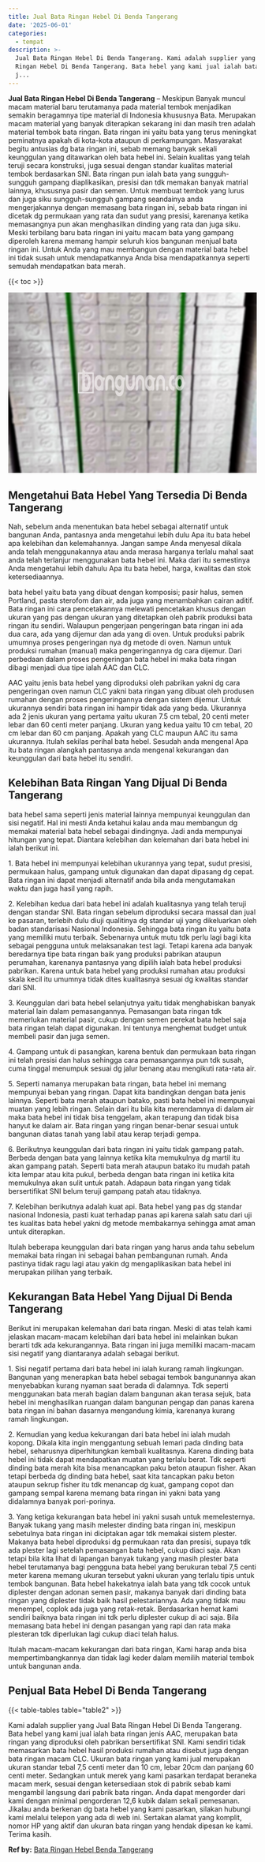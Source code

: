```yaml
---
title: Jual Bata Ringan Hebel Di Benda Tangerang
date: '2025-06-01'
categories:
  - tempat
description: >-
  Jual Bata Ringan Hebel Di Benda Tangerang. Kami adalah supplier yang Jual Bata
  Ringan Hebel Di Benda Tangerang. Bata hebel yang kami jual ialah bata ringan
  j...
---
```


**Jual Bata Ringan Hebel Di Benda Tangerang** – Meskipun Banyak muncul macam material baru terutamanya pada material tembok menjadikan semakin beragamnya tipe material di Indonesia khususnya Bata. Merupakan macam material yang banyak diterapkan sekarang ini dan masih tren adalah material tembok bata ringan. Bata ringan ini yaitu bata yang terus meningkat peminatnya apakah di kota-kota ataupun di perkampungan. Masyarakat begitu antusias dg bata ringan ini, sebab memang banyak sekali keunggulan yang ditawarkan oleh bata hebel ini. Selain kualitas yang telah teruji secara konstruksi, juga sesuai dengan standar kualitas material tembok berdasarkan SNI. Bata ringan pun ialah bata yang sungguh-sungguh gampang diaplikasikan, presisi dan tdk memakan banyak matrial lainnya, khususnya pasir dan semen. Untuk membuat tembok yang lurus dan juga siku sungguh-sungguh gampang seandainya anda mengerjakannya dengan memasang bata ringan ini, sebab bata ringan ini dicetak dg permukaan yang rata dan sudut yang presisi, karenanya ketika memasangnya pun akan menghasilkan dinding yang rata dan juga siku. Meski terbilang baru bata ringan ini yaitu macam bata yang gampang diperoleh karena memang hampir seluruh kios bangunan menjual bata ringan ini. Untuk Anda yang mau membangun dengan material bata hebel ini tidak susah untuk mendapatkannya Anda bisa mendapatkannya seperti semudah mendapatkan bata merah.

{{< toc >}}

![Jual Bata Ringan Hebel Di Benda Tangerang](/images/jual-hebel-murah-11.png)

## Mengetahui Bata Hebel Yang Tersedia Di Benda Tangerang

Nah, sebelum anda menentukan bata hebel sebagai alternatif untuk bangunan Anda, pantasnya anda mengetahui lebih dulu Apa itu bata hebel apa kelebihan dan kelemahannya. Jangan sampe Anda menyesal dikala anda telah menggunakannya atau anda merasa harganya terlalu mahal saat anda telah terlanjur menggunakan bata hebel ini. Maka dari itu semestinya Anda mengetahui lebih dahulu Apa itu bata hebel, harga, kwalitas dan stok ketersediaannya.

bata hebel yaitu bata yang dibuat dengan komposisi; pasir halus, semen Portland, pasta sterofom dan air, ada juga yang menambahkan cairan aditif. Bata ringan ini cara pencetakannya melewati pencetakan khusus dengan ukuran yang pas dengan ukuran yang ditetapkan oleh pabrik produksi bata ringan itu sendiri. Walaupun pengerjaan pengeringan bata ringan ini ada dua cara, ada yang dijemur dan ada yang di oven. Untuk produksi pabrik umumnya proses pengeringan nya dg metode di oven. Namun untuk produksi rumahan (manual) maka pengeringannya dg cara dijemur. Dari perbedaan dalam proses pengeringan bata hebel ini maka bata ringan dibagi menjadi dua tipe ialah AAC dan CLC.

AAC yaitu jenis bata hebel yang diproduksi oleh pabrikan yakni dg cara pengeringan oven namun CLC yakni bata ringan yang dibuat oleh produsen rumahan dengan proses pengeringannya dengan sistem dijemur. Untuk ukurannya sendiri bata ringan ini hampir tidak ada yang beda. Ukurannya ada 2 jenis ukuran yang pertama yaitu ukuran 7.5 cm tebal, 20 centi meter lebar dan 60 centi meter panjang. Ukuran yang kedua yaitu 10 cm tebal, 20 cm lebar dan 60 cm panjang. Apakah yang CLC maupun AAC itu sama ukurannya. Itulah sekilas perihal bata hebel. Sesudah anda mengenal Apa itu bata ringan alangkah pantasnya anda mengenal kekurangan dan keunggulan dari bata hebel itu sendiri.

## Kelebihan Bata Ringan Yang Dijual Di Benda Tangerang

bata hebel sama seperti jenis material lainnya mempunyai keunggulan dan sisi negatif. Hal ini mesti Anda ketahui kalau anda mau membangun dg memakai material bata hebel sebagai dindingnya. Jadi anda mempunyai hitungan yang tepat. Diantara kelebihan dan kelemahan dari bata hebel ini ialah berikut ini.

1\. Bata hebel ini mempunyai kelebihan ukurannya yang tepat, sudut presisi, permukaan halus, gampang untuk digunakan dan dapat dipasang dg cepat. Bata ringan ini dapat menjadi alternatif anda bila anda mengutamakan waktu dan juga hasil yang rapih.

2\. Kelebihan kedua dari bata hebel ini adalah kualitasnya yang telah teruji dengan standar SNI. Bata ringan sebelum diproduksi secara massal dan jual ke pasaran, terlebih dulu diuji qualitinya dg standar uji yang dikeluarkan oleh badan standarisasi Nasional Indonesia. Sehingga bata ringan itu yaitu bata yang memiliki mutu terbaik. Sebenarnya untuk mutu tdk perlu lagi bagi kita sebagai pengguna untuk melaksanakan test lagi. Tetapi karena ada banyak beredarnya tipe bata ringan baik yang produksi pabrikan ataupun perumahan, karenanya pantasnya yang dipilih ialah bata hebel produksi pabrikan. Karena untuk bata hebel yang produksi rumahan atau produksi skala kecil itu umumnya tidak dites kualitasnya sesuai dg kwalitas standar dari SNI.

3\. Keunggulan dari bata hebel selanjutnya yaitu tidak menghabiskan banyak material lain dalam pemasangannya. Pemasangan bata ringan tdk memerlukan material pasir, cukup dengan semen perekat bata hebel saja bata ringan telah dapat digunakan. Ini tentunya menghemat budget untuk membeli pasir dan juga semen.

4\. Gampang untuk di pasangkan, karena bentuk dan permukaan bata ringan ini telah presisi dan halus sehingga cara pemasangannya pun tdk susah, cuma tinggal menumpuk sesuai dg jalur benang atau mengikuti rata-rata air.

5\. Seperti namanya merupakan bata ringan, bata hebel ini memang mempunyai beban yang ringan. Dapat kita bandingkan dengan bata jenis lainnya. Seperti bata merah ataupun batako, pasti bata hebel ini mempunyai muatan yang lebih ringan. Selain dari itu bila kita merendamnya di dalam air maka bata hebel ini tidak bisa tenggelam, akan terapung dan tidak bisa hanyut ke dalam air. Bata ringan yang ringan benar-benar sesuai untuk bangunan diatas tanah yang labil atau kerap terjadi gempa.

6\. Berikutnya keunggulan dari bata ringan ini yaitu tidak gampang patah. Berbeda dengan bata yang lainnya ketika kita memukulnya dg martil itu akan gampang patah. Seperti bata merah ataupun batako itu mudah patah kita lempar atau kita pukul, berbeda dengan bata ringan ini ketika kita memukulnya akan sulit untuk patah. Adapaun bata ringan yang tidak bersertifikat SNI belum teruji gampang patah atau tidaknya.

7\. Kelebihan berikutnya adalah kuat api. Bata hebel yang pas dg standar nasional Indonesia, pasti kuat terhadap panas api karena salah satu dari uji tes kualitas bata hebel yakni dg metode membakarnya sehingga amat aman untuk diterapkan.

Itulah beberapa keunggulan dari bata ringan yang harus anda tahu sebelum memakai bata ringan ini sebagai bahan pembangunan rumah. Anda pastinya tidak ragu lagi atau yakin dg mengaplikasikan bata hebel ini merupakan pilihan yang terbaik.

## Kekurangan Bata Hebel Yang Dijual Di Benda Tangerang

Berikut ini merupakan kelemahan dari bata ringan. Meski di atas telah kami jelaskan macam-macam kelebihan dari bata hebel ini melainkan bukan berarti tdk ada kekurangannya. Bata ringan ini juga memiliki macam-macam sisi negatif yang diantaranya adalah sebagai berikut.

1\. Sisi negatif pertama dari bata hebel ini ialah kurang ramah lingkungan. Bangunan yang menerapkan bata hebel sebagai tembok bangunannya akan menyebabkan kurang nyaman saat berada di dalamnya. Tdk seperti menggunakan bata merah bagian dalam bangunan akan terasa sejuk, bata hebel ini menghasilkan ruangan dalam bangunan pengap dan panas karena bata ringan ini bahan dasarnya mengandung kimia, karenanya kurang ramah lingkungan.

2\. Kemudian yang kedua kekurangan dari bata hebel ini ialah mudah kopong. Dikala kita ingin menggantung sebuah lemari pada dinding bata hebel, seharusnya diperhitungkan kembali kualitasnya. Karena dinding bata hebel ini tidak dapat mendapatkan muatan yang terlalu berat. Tdk seperti dinding bata merah kita bisa menancapkan paku beton ataupun fisher. Akan tetapi berbeda dg dinding bata hebel, saat kita tancapkan paku beton ataupun sekrup fisher itu tdk menancap dg kuat, gampang copot dan gampang sempal karena memang bata ringan ini yakni bata yang didalamnya banyak pori-porinya.

3\. Yang ketiga kekurangan bata hebel ini yakni susah untuk memelesternya. Banyak tukang yang masih melester dinding bata ringan ini, meskipun sebetulnya bata ringan ini diciptakan agar tdk memakai sistem plester. Makanya bata hebel diproduksi dg permukaan rata dan presisi, supaya tdk ada plester lagi setelah pemasangan bata hebel, cukup diaci saja. Akan tetapi bila kita lihat di lapangan banyak tukang yang masih plester bata hebel terutamanya bagi pengguna bata hebel yang berukuran tebal 7,5 centi meter karena memang ukuran tersebut yakni ukuran yang terlalu tipis untuk tembok bangunan. Bata hebel hakekatnya ialah bata yang tdk cocok untuk diplester dengan adonan semen pasir, makanya banyak dari dinding bata ringan yang diplester tidak baik hasil pelestariannya. Ada yang tidak mau menempel, coplok ada juga yang retak-retak. Berdasarkan hemat kami sendiri baiknya bata ringan ini tdk perlu diplester cukup di aci saja. Bila memasang bata hebel ini dengan pasangan yang rapi dan rata maka plesteran tdk diperlukan lagi cukup diaci telah halus.

Itulah macam-macam kekurangan dari bata ringan, Kami harap anda bisa mempertimbangkannya dan tidak lagi keder dalam memilih material tembok untuk bangunan anda.

## Penjual Bata Hebel Di Benda Tangerang

{{< table-tables table="table2" >}}

Kami adalah supplier yang Jual Bata Ringan Hebel Di Benda Tangerang. Bata hebel yang kami jual ialah bata ringan jenis AAC, merupakan bata ringan yang diproduksi oleh pabrikan bersertifikat SNI. Kami sendiri tidak memasarkan bata hebel hasil produksi rumahan atau disebut juga dengan bata ringan macam CLC. Ukuran bata ringan yang kami jual merupakan ukuran standar tebal 7,5 centi meter dan 10 cm, lebar 20cm dan panjang 60 centi meter. Sedangkan untuk merek yang kami pasarkan terdapat beraneka macam merk, sesuai dengan ketersediaan stok di pabrik sebab kami mengambil langsung dari pabrik bata ringan. Anda dapat mengorder dari kami dengan minimal pengorderan 12,6 kubik dalam sekali pemesanan. Jikalau anda berkenan dg bata hebel yang kami pasarkan, silakan hubungi kami melalui telepon yang ada di web ini. Sertakan alamat yang komplit, nomor HP yang aktif dan ukuran bata ringan yang hendak dipesan ke kami. Terima kasih.

**Ref by:** [Bata Ringan Hebel Benda Tangerang](https://id.wikipedia.org/wiki/Bata)
